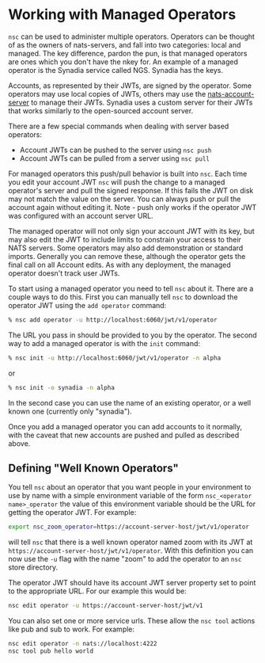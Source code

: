 # Working with Managed Operators

`nsc` can be used to administer multiple operators. Operators can be thought of as the owners of nats-servers, and fall into two categories: local and managed. The key difference, pardon the pun, is that managed operators are ones which you don't have the nkey for. An example of a managed operator is the Synadia service called NGS. Synadia has the keys.

Accounts, as represented by their JWTs, are signed by the operator. Some operators may use local copies of JWTs, others may use the [nats-account-server](../nas/README.md) to manage their JWTs. Synadia uses a custom server for their JWTs that works similarly to the open-sourced account server.

There are a few special commands when dealing with server based operators:

* Account JWTs can be pushed to the server using `nsc push`
* Account JWTs can be pulled from a server using `nsc pull`

For managed operators this push/pull behavior is built into `nsc`. Each time you edit your account JWT `nsc` will push the change to a managed operator's server and pull the signed response. If this fails the JWT on disk may not match the value on the server. You can always push or pull the account again without editing it. Note - push only works if the operator JWT was configured with an account server URL.

The managed operator will not only sign your account JWT with its key, but may also edit the JWT to include limits to constrain your access to their NATS servers. Some operators may also add demonstration or standard imports. Generally you can remove these, although the operator gets the final call on all Account edits. As with any deployment, the managed operator doesn't track user JWTs.

To start using a managed operator you need to tell `nsc` about it. There are a couple ways to do this. First you can manually tell `nsc` to download the operator JWT using the `add operator` command:

```bash
% nsc add operator -u http://localhost:6060/jwt/v1/operator
```

The URL you pass in should be provided to you by the operator. The second way to add a managed operator is with the `init` command:

```bash
% nsc init -u http://localhost:6060/jwt/v1/operator -n alpha
```

or

```bash
% nsc init -o synadia -n alpha
```

In the second case you can use the name of an existing operator, or a well known one (currently only "synadia").

Once you add a managed operator you can add accounts to it normally, with the caveat that new accounts are pushed and pulled as described above.

## Defining "Well Known Operators"

You tell `nsc` about an operator that you want people in your environment to use by name with a simple environment variable of the form `nsc_<operator name>_operator` the value of this environment variable should be the URL for getting the operator JWT. For example:

```bash
export nsc_zoom_operator=https://account-server-host/jwt/v1/operator
```

will tell `nsc` that there is a well known operator named zoom with its JWT at `https://account-server-host/jwt/v1/operator`. With this definition you can now use the `-u` flag with the name "zoom" to add the operator to an `nsc` store directory.

The operator JWT should have its account JWT server property set to point to the appropriate URL. For our example this would be:

```bash
nsc edit operator -u https://account-server-host/jwt/v1
```

You can also set one or more service urls. These allow the `nsc tool` actions like pub and sub to work. For example:

```bash
nsc edit operator -n nats://localhost:4222
nsc tool pub hello world
```
